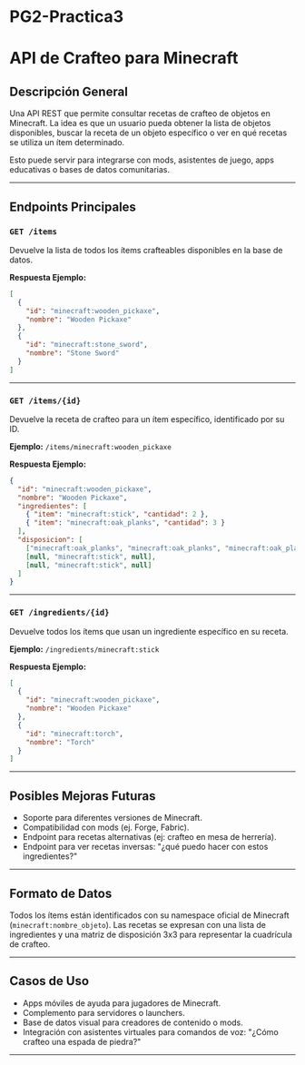# PG2-Practica3

# API de Crafteo para Minecraft

## Descripción General
Una API REST que permite consultar recetas de crafteo de objetos en Minecraft. La idea es que un usuario pueda obtener la lista de objetos disponibles, buscar la receta de un objeto específico o ver en qué recetas se utiliza un ítem determinado.

Esto puede servir para integrarse con mods, asistentes de juego, apps educativas o bases de datos comunitarias.

---

## Endpoints Principales

### `GET /items`
Devuelve la lista de todos los ítems crafteables disponibles en la base de datos.

**Respuesta Ejemplo:**
```json
[
  {
    "id": "minecraft:wooden_pickaxe",
    "nombre": "Wooden Pickaxe"
  },
  {
    "id": "minecraft:stone_sword",
    "nombre": "Stone Sword"
  }
]
```

---

### `GET /items/{id}`
Devuelve la receta de crafteo para un ítem específico, identificado por su ID.

**Ejemplo:** `/items/minecraft:wooden_pickaxe`

**Respuesta Ejemplo:**
```json
{
  "id": "minecraft:wooden_pickaxe",
  "nombre": "Wooden Pickaxe",
  "ingredientes": [
    { "item": "minecraft:stick", "cantidad": 2 },
    { "item": "minecraft:oak_planks", "cantidad": 3 }
  ],
  "disposicion": [
    ["minecraft:oak_planks", "minecraft:oak_planks", "minecraft:oak_planks"],
    [null, "minecraft:stick", null],
    [null, "minecraft:stick", null]
  ]
}
```

---

### `GET /ingredients/{id}`
Devuelve todos los ítems que usan un ingrediente específico en su receta.

**Ejemplo:** `/ingredients/minecraft:stick`

**Respuesta Ejemplo:**
```json
[
  {
    "id": "minecraft:wooden_pickaxe",
    "nombre": "Wooden Pickaxe"
  },
  {
    "id": "minecraft:torch",
    "nombre": "Torch"
  }
]
```

---

## Posibles Mejoras Futuras
- Soporte para diferentes versiones de Minecraft.
- Compatibilidad con mods (ej. Forge, Fabric).
- Endpoint para recetas alternativas (ej: crafteo en mesa de herrería).
- Endpoint para ver recetas inversas: "¿qué puedo hacer con estos ingredientes?"

---

## Formato de Datos
Todos los ítems están identificados con su namespace oficial de Minecraft (`minecraft:nombre_objeto`). Las recetas se expresan con una lista de ingredientes y una matriz de disposición 3x3 para representar la cuadrícula de crafteo.

---

## Casos de Uso
- Apps móviles de ayuda para jugadores de Minecraft.
- Complemento para servidores o launchers.
- Base de datos visual para creadores de contenido o mods.
- Integración con asistentes virtuales para comandos de voz: "¿Cómo crafteo una espada de piedra?"

---
